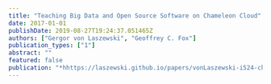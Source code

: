 ```yaml
---
title: "Teaching Big Data and Open Source Software on Chameleon Cloud"
date: 2017-01-01
publishDate: 2019-08-27T19:24:37.051465Z
authors: ["Gergor von Laszewski", "Geoffrey C. Fox"]
publication_types: ["1"]
abstract: ""
featured: false
publication: "*hhttps://laszewski.github.io/papers/vonLaszewski-i524-chameleon.pdf*"
---
```


